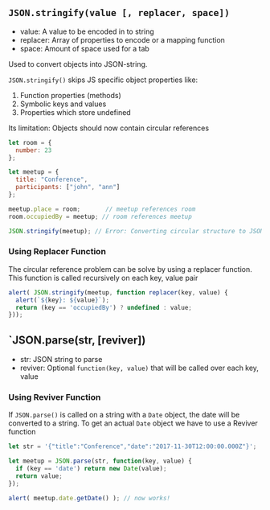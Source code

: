 ## `JSON.stringify(value [, replacer, space])`
- value: A value to be encoded in to string
- replacer: Array of properties to encode or a mapping function
- space: Amount of space used for a tab

Used to convert objects into JSON-string.

`JSON.stringify()` skips JS specific object properties like:
1. Function properties (methods)
2. Symbolic keys and values
3. Properties which store undefined

Its limitation: Objects should now contain circular references
```javascript
let room = {
  number: 23
};

let meetup = {
  title: "Conference",
  participants: ["john", "ann"]
};

meetup.place = room;       // meetup references room
room.occupiedBy = meetup; // room references meetup

JSON.stringify(meetup); // Error: Converting circular structure to JSON
```

### Using Replacer Function
The circular reference problem can be solve by using a replacer function.
This function is called recursively on each key, value pair
```javascript
alert( JSON.stringify(meetup, function replacer(key, value) {
  alert(`${key}: ${value}`);
  return (key == 'occupiedBy') ? undefined : value;
}));
```


## `JSON.parse(str, [reviver])
- str: JSON string to parse
- reviver: Optional `function(key, value)` that will be called over each key, value

### Using Reviver Function
If `JSON.parse()` is called on a string with a `Date` object, the date will be converted to a string. To get an actual `Date` object we have to use a Reviver function 
```javascript
let str = '{"title":"Conference","date":"2017-11-30T12:00:00.000Z"}';

let meetup = JSON.parse(str, function(key, value) {
  if (key == 'date') return new Date(value);
  return value;
});

alert( meetup.date.getDate() ); // now works!
```